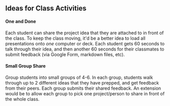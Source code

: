 ## Ideas for Class Activities

#### One and Done

Each student can share the project idea that they are attached to in front of the class. To keep the class moving, it'd be a better idea to load all presentations onto _one_ computer or deck. Each student gets 60 seconds to talk through their idea, and then another 60 seconds for their classmates to submit feedback (via Google Form, markdown files, etc).

#### Small Group Share

Group students into small groups of 4-6. In each group, students walk through up to 2 different ideas that they have prepped, and get feedback from their peers. Each group submits their shared feedback. An extension would be to allow each group to pick one project/person to share in front of the whole class.
